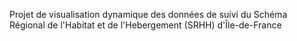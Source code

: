 Projet de visualisation dynamique des données de suivi du Schéma Régional de l'Habitat et de l'Hebergement (SRHH) d'Île-de-France